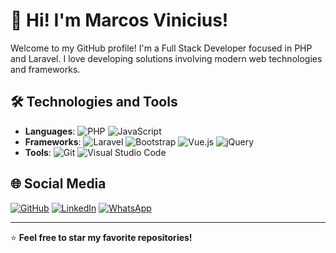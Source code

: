# 👋 Hi! I'm Marcos Vinicius!

Welcome to my GitHub profile! I'm a Full Stack Developer focused in PHP and Laravel. I love developing solutions involving modern web technologies and frameworks.

## 🛠️ Technologies and Tools

- **Languages**: ![PHP](https://img.shields.io/badge/-PHP-777BB4?style=flat&logo=php) ![JavaScript](https://img.shields.io/badge/-JavaScript-F7DF1E?style=flat&logo=javascript)
- **Frameworks**: ![Laravel](https://img.shields.io/badge/-Laravel-FF2D20?style=flat&logo=laravel) ![Bootstrap](https://img.shields.io/badge/-Bootstrap-7952B3?style=flat&logo=bootstrap) ![Vue.js](https://img.shields.io/badge/-Vue.js-4FC08D?style=flat&logo=vue.js) ![jQuery](https://img.shields.io/badge/-jQuery-0769AD?style=flat&logo=jquery)
- **Tools**: ![Git](https://img.shields.io/badge/-Git-F05032?style=flat&logo=git) ![Visual Studio Code](https://img.shields.io/badge/-VS%20Code-007ACC?style=flat&logo=visual-studio-code)

## 🌐 Social Media

[![GitHub](https://img.shields.io/badge/-GitHub-181717?style=flat&logo=github)](https://github.com/markintux)
[![LinkedIn](https://img.shields.io/badge/-LinkedIn-blue?style=flat&logo=linkedin)](https://linkedin.com/in/marcos-vinicius-campez)
[![WhatsApp](https://img.shields.io/badge/-WhatsApp-25D366?style=flat&logo=whatsapp)](https://wa.me/5516981083578)

---

⭐️ **Feel free to star my favorite repositories!**
